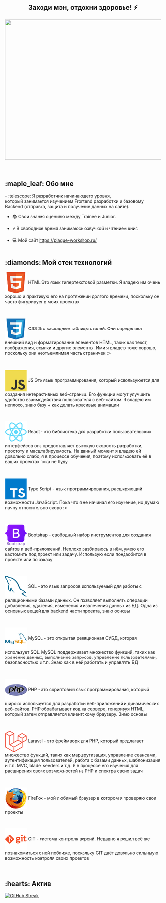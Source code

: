 <h2 align="center">Заходи мэн, отдохни здоровье! ⚡</h2>
<div id="header" align="center">
  <img src="https://i.ytimg.com/vi/kCdddOuXi9Q/maxresdefault.jpg?sqp=-oaymwEmCIAKENAF8quKqQMa8AEB-AHUBoAC4AOKAgwIABABGEogTShyMA8=&rs=AOn4CLCZMPtS-zL8rcAurCnAYCba38NNhA" width="750" height="450"/> <!-- https://i.pinimg.com/originals/90/48/33/904833acff78df55bfb620a2114b96af.jpg    https://get.pxhere.com/photo/night-flame-fire-darkness-campfire-bonfire-geological-phenomenon-108694.jpg -->
</div>
<br><br>
<h2>:maple_leaf: Обо мне</h2>
<!-- <p>Я разработчик начинающего уровня. <br> Который занимается изучением Frontend разработки и базовому Backend (отправка, защита и получение данных на сайте).:hammer_and_wrench: </p> -->
- :telescope: Я разработчик начинающего уровня, <br> который занимается изучением Frontend разработки и базовому Backend (отправка, защита и получение данных на сайте). 

- :books: Свои знания оценивю между Trainee и Junior. 

- :zap: В свободное время занимаюсь озвучкой и чтением книг.

- :computer: Мой сайт https://plague-workshop.ru/
<br><br>
<h2>:diamonds: Мой стек технологий</h2>
<div>
    <div>
        <p><img align="center" src="https://github.com/devicons/devicon/blob/master/icons/html5/html5-original.svg" width="70" height="70"/> HTML Это язык гипертекстовой разметки. Я владею им очень хорошо и практикую его на протяжении долгого времени, поскольку он часто фигурирует в  моих проектах</p>
    </div>
  <br>
    <div>
        <p><img align="center" src="https://github.com/devicons/devicon/blob/master/icons/css3/css3-original.svg" width="70" height="70"/> CSS Это каскадные таблицы стилей. Они определяют внешний вид и форматирование элементов HTML, таких как текст, изображения, ссылки и другие элементы. Ими я владею тоже хорошо, поскольку они неотъемлимая часть страничек :></p>
    </div>
  <br>
    <div>
        <p><img align="center" src="https://github.com/devicons/devicon/blob/master/icons/javascript/javascript-original.svg" width="70" height="70"/> JS Это язык программирования, который используюется для создания интерактивных веб-страниц. Его функции могут улучшить удобство взаимодействия пользователя с веб-сайтом. Я владею им неплохо, знаю базу + как делать красивые анимации</p>
    </div>
  <br>
    <div>
        <p><img align="center" src="https://github.com/devicons/devicon/blob/master/icons/react/react-original.svg" width="70" height="70"/> React - это библиотека для разработки пользовательских интерфейсов она предоставляет высокую скорость разработки, простоту и масштабируемость. На данный момент я владею ей довольно слабо, я в процессе обучения, поэтому использовать её в ваших проектах пока не буду </p>
    </div>
  <br>
    <div>
        <p><img align="center" src="https://github.com/devicons/devicon/blob/master/icons/typescript/typescript-original.svg" width="70" height="70"/> Type Script - язык программирования, расширяющий возможности JavaScript. Пока что я не начинал его изучение, но думаю начну относительно скоро :></p>
    </div>
  <br>
    <div>
        <p><img align="center" src="https://github.com/devicons/devicon/blob/master/icons/bootstrap/bootstrap-original-wordmark.svg" width="70" height="70"/> Bootstrap - cвободный набор инструментов для создания сайтов и веб-приложений. Неплохо разбираюсь в нём, умею его кастомить под проект или задачу. Использую если пондаобится в проекте или по заказу</p>
    </div>
  <br>
    <div>
        <p><img align="center" src="https://github.com/devicons/devicon/blob/master/icons/mysql/mysql-original.svg" width="70" height="70"/> SQL - это язык запросов используемый для работы с реляционными базами данных. Он позволяет выполнять операции добавления, удаления, изменения и извлечения данных из БД. Одна из основных вещей для backend части проекта, знаю основы</p>
    </div>
  <br>
    <div>
        <p><img align="center" src="https://github.com/devicons/devicon/blob/master/icons/mysql/mysql-original-wordmark.svg" width="70" height="70"/> MySQL - это открытая реляционная СУБД, которая использует SQL. MySQL поддерживает множество функций, таких как хранение данных, выполнение запросов, управление пользователями, безопасностью и т.п. Знаю как в ней работать и управлять БД</p>
    </div>
  <br>
    <div>
        <p><img align="center" src="https://github.com/devicons/devicon/blob/master/icons/php/php-original.svg" width="70" height="70"/> PHP - это скриптовый язык программирования, который широко используется для разработки веб-приложений и динамических веб-сайтов. PHP обрабатывает код на сервере, генерируя HTML, который затем отправляется клиентскому браузеру. Знаю основы</p>
    </div>
  <br>
    <div>
        <p><img align="center" src="https://github.com/devicons/devicon/blob/master/icons/laravel/laravel-original.svg" width="70" height="70"/> Laravel - это фреймворк для PHP, который предлагает множество функций, таких как маршрутизация, управление сеансами, аутентификация пользователей, работа с базами данных, шаблонизация и т.п. MVC, blade, seeders и т.д. Я в процессе его изучения для расширения своих возможностей на PHP и спектра своих задач</p>
    </div>
  <br>
    <div>
        <p><img align="center" src="https://github.com/devicons/devicon/blob/master/icons/firefox/firefox-original.svg" width="70" height="70"/> FireFox - мой любимый браузер в котором я проверяю свои проекты</p>
    </div>
  <br>
    <div>
        <p><img align="center" src="https://github.com/devicons/devicon/blob/master/icons/git/git-plain-wordmark.svg" width="70" height="70"/> GIT - система контроля версий. Недавно я решил всё же познакомиться с ней поближе, поскольку GIT даёт довольно сильныую возможность контроля своих проектов</p>
    </div>
</div>
<br>
<h2>:hearts: Актив</h2>

[![GitHub Streak](http://github-readme-streak-stats.herokuapp.com?user=Moonlight1z&theme=dark&background=000000)](https://git.io/streak-stats)

    


